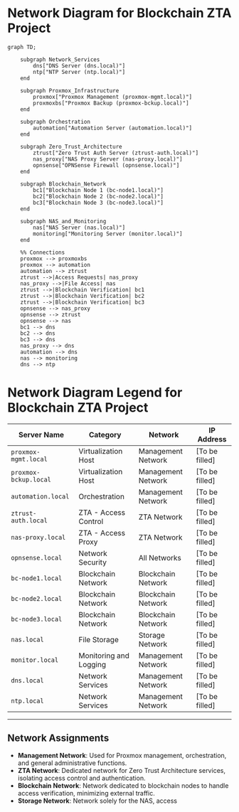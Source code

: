 # Network Diagram for Blockchain ZTA Project

```mermaid
graph TD;
  
    subgraph Network_Services
        dns["DNS Server (dns.local)"]
        ntp["NTP Server (ntp.local)"]
    end
    
    subgraph Proxmox_Infrastructure
        proxmox["Proxmox Management (proxmox-mgmt.local)"]
        proxmoxbs["Proxmox Backup (proxmox-bckup.local)"]
    end
    
    subgraph Orchestration
        automation["Automation Server (automation.local)"]
    end

    subgraph Zero_Trust_Architecture
        ztrust["Zero Trust Auth Server (ztrust-auth.local)"]
        nas_proxy["NAS Proxy Server (nas-proxy.local)"]
        opnsense["OPNSense Firewall (opnsense.local)"]
    end

    subgraph Blockchain_Network
        bc1["Blockchain Node 1 (bc-node1.local)"]
        bc2["Blockchain Node 2 (bc-node2.local)"]
        bc3["Blockchain Node 3 (bc-node3.local)"]
    end

    subgraph NAS_and_Monitoring
        nas["NAS Server (nas.local)"]
        monitoring["Monitoring Server (monitor.local)"]
    end
    
    %% Connections
    proxmox --> proxmoxbs
    proxmox --> automation
    automation --> ztrust
    ztrust -->|Access Requests| nas_proxy
    nas_proxy -->|File Access| nas
    ztrust -->|Blockchain Verification| bc1
    ztrust -->|Blockchain Verification| bc2
    ztrust -->|Blockchain Verification| bc3
    opnsense --> nas_proxy
    opnsense --> ztrust
    opnsense --> nas
    bc1 --> dns
    bc2 --> dns
    bc3 --> dns
    nas_proxy --> dns
    automation --> dns
    nas --> monitoring
    dns --> ntp
```

# Network Diagram Legend for Blockchain ZTA Project

<div align="center">

| **Server Name**           | **Category**                | **Network**         | **IP Address** |
|---------------------------|-----------------------------|---------------------|----------------|
| `proxmox-mgmt.local`      |Virtualization Host          | Management Network  | [To be filled] |
| `proxmox-bckup.local`      |Virtualization Host          | Management Network  | [To be filled] |
| `automation.local`        | Orchestration               | Management Network  | [To be filled] |
| `ztrust-auth.local`       | ZTA - Access Control        | ZTA Network         | [To be filled] |
| `nas-proxy.local`         | ZTA - Access Proxy          | ZTA Network         | [To be filled] |
| `opnsense.local`          | Network Security            | All Networks        | [To be filled] |
| `bc-node1.local`          | Blockchain Network          | Blockchain Network  | [To be filled] |
| `bc-node2.local`          | Blockchain Network          | Blockchain Network  | [To be filled] |
| `bc-node3.local`          | Blockchain Network          | Blockchain Network  | [To be filled] |
| `nas.local`               | File Storage                | Storage Network     | [To be filled] |
| `monitor.local`           | Monitoring and Logging      | Management Network  | [To be filled] |
| `dns.local`               | Network Services            | Management Network  | [To be filled] |
| `ntp.local`               | Network Services            | Management Network  | [To be filled] |

</div>

---

## Network Assignments
- **Management Network**: Used for Proxmox management, orchestration, and general administrative functions.
- **ZTA Network**: Dedicated network for Zero Trust Architecture services, isolating access control and authentication.
- **Blockchain Network**: Network dedicated to blockchain nodes to handle access verification, minimizing external traffic.
- **Storage Network**: Network solely for the NAS, access

